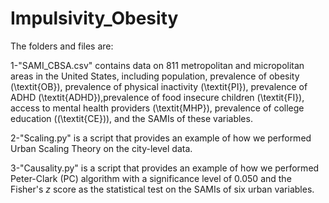# Impulsivity_Obesity

The folders and files are:

1-"SAMI_CBSA.csv" contains data on 811 metropolitan and micropolitan areas in the United States, including population, prevalence of obesity (\textit{OB}), prevalence of physical inactivity (\textit{PI}), prevalence of ADHD (\textit{ADHD}),prevalence of food insecure children (\textit{FI}), access to mental health providers (\textit{MHP}), prevalence of college education ((\textit{CE})), and the SAMIs of these variables.

2-"Scaling.py" is a script that provides an example of how we performed Urban Scaling Theory on the city-level data.

3-"Causality.py" is a script that provides an example of how we performed Peter-Clark (PC) algorithm with a significance level of 0.050 and the Fisher's $z$ score as the statistical test on the SAMIs of six urban variables. 